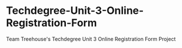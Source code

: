 # Techdegree-Unit-3-Online-Registration-Form
 Team Treehouse's Techdegree Unit 3 Online Registration Form Project
